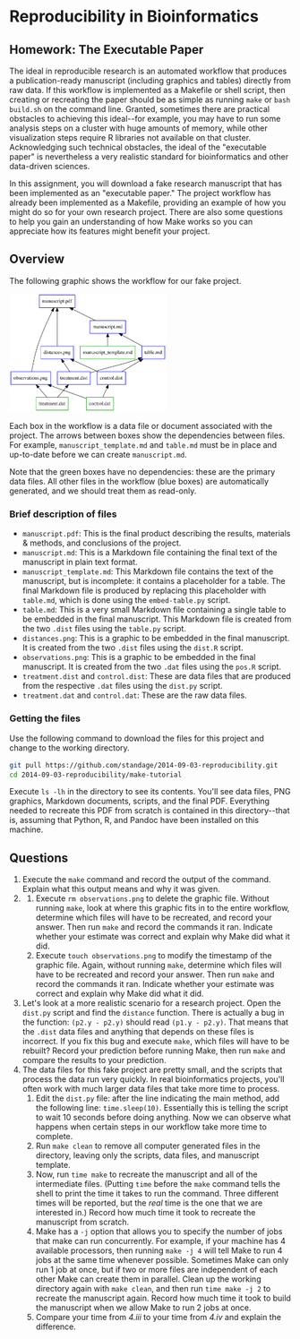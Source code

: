 # Reproducibility in Bioinformatics

## Homework: The Executable Paper

The ideal in reproducible research is an automated workflow that produces a publication-ready manuscript (including graphics and tables) directly from raw data.
If this workflow is implemented as a Makefile or shell script, then creating or recreating the paper should be as simple as running `make` or `bash build.sh` on the command line.
Granted, sometimes there are practical obstacles to achieving this ideal--for example, you may have to run some analysis steps on a cluster with huge amounts of memory, while other visualization steps require R libraries not available on that cluster.
Acknowledging such technical obstacles, the ideal of the "executable paper" is nevertheless a very realistic standard for bioinformatics and other data-driven sciences.

In this assignment, you will download a fake research manuscript that has been implemented as an "executable paper."
The project workflow has already been implemented as a Makefile, providing an example of how you might do so for your own research project.
There are also some questions to help you gain an understanding of how Make works so you can appreciate how its features might benefit your project.

## Overview

The following graphic shows the workflow for our fake project.

<img alt="Workflow for a Fake Project" style="width: 20em" src="example.png" />

Each box in the workflow is a data file or document associated with the project.
The arrows between boxes show the dependencies between files.
For example, ``manuscript_template.md`` and ``table.md`` must be in place and up-to-date before we can create ``manuscript.md``.

Note that the green boxes have no dependencies: these are the primary data files.
All other files in the workflow (blue boxes) are automatically generated, and we should treat them as read-only.

### Brief description of files

- ``manuscript.pdf``: This is the final product describing the results, materials & methods, and conclusions of the project.
- ``manuscript.md``: This is a Markdown file containing the final text of the manuscript in plain text format.
- ``manuscript_template.md``: This Markdown file contains the text of the manuscript, but is incomplete: it contains a placeholder for a table. The final Markdown file is produced by replacing this placeholder with ``table.md``, which is done using the ``embed-table.py`` script.
- ``table.md``: This is a very small Markdown file containing a single table to be embedded in the final manuscript. This Markdown file is created from the two ``.dist`` files using the ``table.py`` script.
- ``distances.png``: This is a graphic to be embedded in the final manuscript. It is created from the two ``.dist`` files using the ``dist.R`` script.
- ``observations.png``: This is a graphic to be embedded in the final manuscript. It is created from the two ``.dat`` files using the ``pos.R`` script.
- ``treatment.dist`` and ``control.dist``: These are data files that are produced from the respective ``.dat`` files using the ``dist.py`` script.
- ``treatment.dat`` and ``control.dat``: These are the raw data files.

### Getting the files

Use the following command to download the files for this project and change to the working directory.

```bash
git pull https://github.com/standage/2014-09-03-reproducibility.git
cd 2014-09-03-reproducibility/make-tutorial
```

Execute ``ls -lh`` in the directory to see its contents.
You'll see data files, PNG graphics, Markdown documents, scripts, and the final PDF.
Everything needed to recreate this PDF from scratch is contained in this directory--that is, assuming that Python, R, and Pandoc have been installed on this machine.

## Questions

1. Execute the ``make`` command and record the output of the command. Explain what this output means and why it was given.
2. 
    1. Execute ``rm observations.png`` to delete the graphic file. Without running ``make``, look at where this graphic fits in to the entire workflow, determine which files will have to be recreated, and record your answer. Then run ``make`` and record the commands it ran. Indicate whether your estimate was correct and explain why Make did what it did.
    2. Execute ``touch observations.png`` to modify the timestamp of the graphic file. Again, without running ``make``, determine which files will have to be recreated and record your answer. Then run ``make`` and record the commands it ran. Indicate whether your estimate was correct and explain why Make did what it did.
3. Let's look at a more realistic scenario for a research project. Open the ``dist.py`` script and find the ``distance`` function. There is actually a bug in the function: ``(p2.y - p2.y)`` should read ``(p1.y - p2.y)``. That means that the ``.dist`` data files and anything that depends on these files is incorrect. If you fix this bug and execute ``make``, which files will have to be rebuilt? Record your prediction before running Make, then run ``make`` and compare the results to your prediction.
4. The data files for this fake project are pretty small, and the scripts that process the data run very quickly. In real bioinformatics projects, you'll often work with much larger data files that take more time to process.
    1. Edit the ``dist.py`` file: after the line indicating the main method, add the following line: ``time.sleep(10)``. Essentially this is telling the script to wait 10 seconds before doing anything. Now we can observe what happens when certain steps in our workflow take more time to complete.
    2. Run ``make clean`` to remove all computer generated files in the directory, leaving only the scripts, data files, and manuscript template.
    3. Now, run ``time make`` to recreate the manuscript and all of the intermediate files. (Putting ``time`` before the ``make`` command tells the shell to print the time it takes to run the command. Three different times will be reported, but the *real* time is the one that we are interested in.) Record how much time it took to recreate the manuscript from scratch.
    4. Make has a ``-j`` option that allows you to specify the number of jobs that make can run concurrently. For example, if your machine has 4 available processors, then running ``make -j 4`` will tell Make to run 4 jobs at the same time whenever possible. Sometimes Make can only run 1 job at once, but if two or more files are independent of each other Make can create them in parallel. Clean up the working directory again with ``make clean``, and then run ``time make -j 2`` to recreate the manuscript again. Record how much time it took to build the manuscript when we allow Make to run 2 jobs at once.
    5. Compare your time from *4.iii* to your time from *4.iv* and explain the difference.
